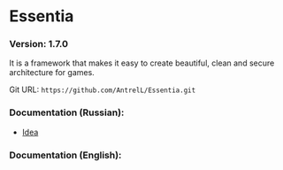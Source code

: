 # Essentia

### Version: **1.7.0**

It is a framework that makes it easy to create beautiful, clean and secure architecture for games.

Git URL: `https://github.com/AntrelL/Essentia.git`

### Documentation (Russian):

- [Idea](./Docs/Russian/Idea.md)

### Documentation (English):
